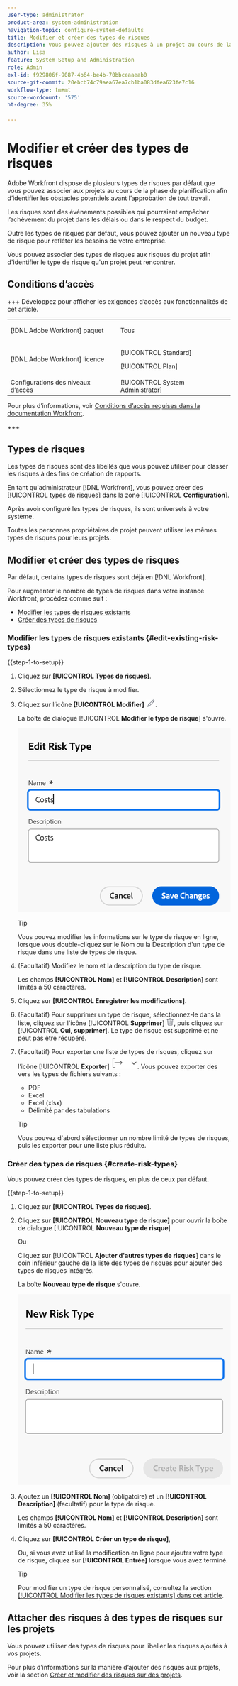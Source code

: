 ```yaml
---
user-type: administrator
product-area: system-administration
navigation-topic: configure-system-defaults
title: Modifier et créer des types de risques
description: Vous pouvez ajouter des risques à un projet au cours de la phase de planification afin d’identifier les obstacles potentiels avant l’approbation de tout travail. Les risques sont des événements possibles qui pourraient empêcher l’achèvement du projet dans les délais ou dans le respect du budget.
author: Lisa
feature: System Setup and Administration
role: Admin
exl-id: f929806f-9087-4b64-be4b-70bbceaaeab0
source-git-commit: 20ebcb74c79aea67ea7cb1ba083dfea623fe7c16
workflow-type: tm+mt
source-wordcount: '575'
ht-degree: 35%

---
```


# Modifier et créer des types de risques

<!--Audited: 03/2025-->

<!--DON'T DELETE, DRAFT OR HIDE THIS ARTICLE. IT IS LINKED TO THE PRODUCT, THROUGH THE CONTEXT SENSITIVE HELP LINKS.-->

Adobe Workfront dispose de plusieurs types de risques par défaut que vous pouvez associer aux projets au cours de la phase de planification afin d’identifier les obstacles potentiels avant l’approbation de tout travail.

Les risques sont des événements possibles qui pourraient empêcher l’achèvement du projet dans les délais ou dans le respect du budget.

Outre les types de risques par défaut, vous pouvez ajouter un nouveau type de risque pour refléter les besoins de votre entreprise.

Vous pouvez associer des types de risques aux risques du projet afin d&#39;identifier le type de risque qu&#39;un projet peut rencontrer.

## Conditions d’accès

+++ Développez pour afficher les exigences d’accès aux fonctionnalités de cet article.

<table style="table-layout:auto"> 
 <col> 
 <col> 
 <tbody> 
  <tr> 
   <td>[!DNL Adobe Workfront] paquet</td> 
   <td><p>Tous</p></td> 
  </tr> 
  <tr> 
   <td>[!DNL Adobe Workfront] licence</td> 
   <td><p>[!UICONTROL Standard]</p>
       <p>[!UICONTROL Plan]</p></td>
  </tr> 
  <tr> 
   <td>Configurations des niveaux d’accès</td> 
   <td>[!UICONTROL System Administrator]</td> 
  </tr> 
 </tbody> 
</table>

Pour plus d’informations, voir [Conditions d’accès requises dans la documentation Workfront](/help/quicksilver/administration-and-setup/add-users/access-levels-and-object-permissions/access-level-requirements-in-documentation.md).

+++

## Types de risques

Les types de risques sont des libellés que vous pouvez utiliser pour classer les risques à des fins de création de rapports.

En tant qu&#39;administrateur [!DNL Workfront], vous pouvez créer des [!UICONTROL types de risques] dans la zone [!UICONTROL **Configuration**].

Après avoir configuré les types de risques, ils sont universels à votre système.

Toutes les personnes propriétaires de projet peuvent utiliser les mêmes types de risques pour leurs projets.

## Modifier et créer des types de risques

Par défaut, certains types de risques sont déjà en [!DNL Workfront].


Pour augmenter le nombre de types de risques dans votre instance Workfront, procédez comme suit :

* [Modifier les types de risques existants](#edit-existing-risk-types)
* [Créer des types de risques](#create-risk-types)

### Modifier les types de risques existants {#edit-existing-risk-types}

{{step-1-to-setup}}

1. Cliquez sur **[!UICONTROL Types de risques]**.
1. Sélectionnez le type de risque à modifier.
1. Cliquez sur l’icône **[!UICONTROL Modifier]** ![Modifier](assets/edit-icon.png).

   La boîte de dialogue [!UICONTROL **Modifier le type de risque**] s&#39;ouvre.

   ![Zone Modifier le type de risque](assets/edit-risk-type-box.png)

   >[!TIP]
   >
   >Vous pouvez modifier les informations sur le type de risque en ligne, lorsque vous double-cliquez sur le Nom ou la Description d&#39;un type de risque dans une liste de types de risque.

1. (Facultatif) Modifiez le nom et la description du type de risque.

   Les champs **[!UICONTROL Nom]** et **[!UICONTROL Description]** sont limités à 50 caractères.

1. Cliquez sur **[!UICONTROL Enregistrer les modifications].**

1. (Facultatif) Pour supprimer un type de risque, sélectionnez-le dans la liste, cliquez sur l&#39;icône [!UICONTROL **Supprimer**] ![Icône Supprimer](assets/delete.png), puis cliquez sur [!UICONTROL **Oui, supprimer**]. Le type de risque est supprimé et ne peut pas être récupéré.

1. (Facultatif) Pour exporter une liste de types de risques, cliquez sur l’icône [!UICONTROL **Exporter**] ![Icône Exporter](assets/export-icon.png). Vous pouvez exporter des vers les types de fichiers suivants :

   * PDF
   * Excel
   * Excel (xlsx)
   * Délimité par des tabulations

   >[!TIP]
   >
   >   Vous pouvez d&#39;abord sélectionner un nombre limité de types de risques, puis les exporter pour une liste plus réduite.

### Créer des types de risques {#create-risk-types}

Vous pouvez créer des types de risques, en plus de ceux par défaut.

{{step-1-to-setup}}

1. Cliquez sur **[!UICONTROL Types de risques]**.

1. Cliquez sur **[!UICONTROL Nouveau type de risque]** pour ouvrir la boîte de dialogue [!UICONTROL **Nouveau type de risque**]

   Ou

   Cliquez sur [!UICONTROL **Ajouter d&#39;autres types de risques**] dans le coin inférieur gauche de la liste des types de risques pour ajouter des types de risques intégrés.

   La boîte **Nouveau type de risque** s&#39;ouvre.

   ![Nouvelle boîte de type de risque](assets/new-risk-type-box.png)

1. Ajoutez un **[!UICONTROL Nom]** (obligatoire) et un **[!UICONTROL Description]** (facultatif) pour le type de risque.

   Les champs **[!UICONTROL Nom]** et **[!UICONTROL Description]** sont limités à 50 caractères.

1. Cliquez sur **[!UICONTROL Créer un type de risque]**,

   Ou, si vous avez utilisé la modification en ligne pour ajouter votre type de risque, cliquez sur **[!UICONTROL Entrée]** lorsque vous avez terminé.

   >[!TIP]
   >
   >Pour modifier un type de risque personnalisé, consultez la section [[!UICONTROL Modifier les types de risques existants] dans cet article](#edit-existing-risk-types).

## Attacher des risques à des types de risques sur les projets

Vous pouvez utiliser des types de risques pour libeller les risques ajoutés à vos projets.

Pour plus d’informations sur la manière d’ajouter des risques aux projets, voir la section [Créer et modifier des risques sur des projets](../../../manage-work/projects/define-a-business-case/create-edit-risks-on-projects.md).
